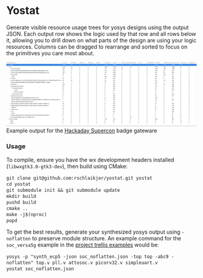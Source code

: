 # Yostat

Generate visible resource usage trees for yosys designs using the output JSON.
Each output row shows the logic used by that row and all rows below it,
allowing you to drill down on what parts of the design are using your logic
resources.
Columns can be dragged to rearrange and sorted to focus on the primitives you
care most about.

![Screenshot](/img/yostat.png?raw=true)
Example output for the
[Hackaday Supercon](https://github.com/Spritetm/hadbadge2019_fpgasoc)
badge gateware

### Usage

To compile, ensure you have the wx development headers installed
(`libwxgtk3.0-gtk3-dev`), then build using CMake:

    git clone git@github.com:rschlaikjer/yostat.git yostat
    cd yostat
    git submodule init && git submodule update
    mkdir build
    pushd build
    cmake ..
    make -j$(nproc)
    popd

To get the best results, generate your synthesized yosys output using
`-noflatten` to preserve module structure. An example command for the
`soc_versa5g` example in the
[project trellis examples](https://github.com/SymbiFlow/prjtrellis/tree/master/examples/soc_versa5g)
would be:

    yosys -p "synth_ecp5 -json soc_noflatten.json -top top -abc9 -noflatten" top.v pll.v attosoc.v picorv32.v simpleuart.v
    yostat soc_noflatten.json

